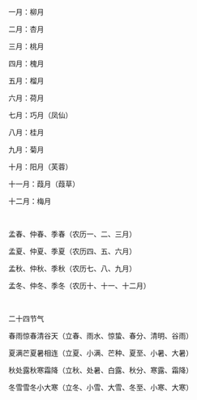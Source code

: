 一月：柳月

二月：杏月

三月：桃月

四月：槐月

五月：榴月

六月：荷月

七月：巧月（凤仙）

八月：桂月

九月：菊月

十月：阳月（芙蓉）

十一月：葭月（葭草）

十二月：梅月

<br/>

孟春、仲春、季春（农历一、二、三月）

孟夏、仲夏、季夏（农历四、五、六月）

孟秋、仲秋、季秋（农历七、八、九月）

孟冬、仲冬、季冬（农历十、十一、十二月）

<br/>

二十四节气

春雨惊春清谷天（立春、雨水、惊蛰、春分、清明、谷雨）

夏满芒夏暑相连（立夏、小满、芒种、夏至、小暑、大暑）

秋处露秋寒霜降（立秋、处暑、白露、秋分、寒露、霜降）

冬雪雪冬小大寒（立冬、小雪、大雪、冬至、小寒、大寒）

<br/>
